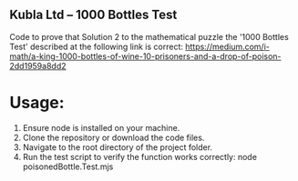 ## Kubla Ltd – 1000 Bottles Test

Code to prove that Solution 2 to the mathematical puzzle the '1000 Bottles Test' described at the following link is correct: https://medium.com/i-math/a-king-1000-bottles-of-wine-10-prisoners-and-a-drop-of-poison-2dd1959a8dd2

# Usage:
1. Ensure node is installed on your machine.
2. Clone the repository or download the code files.
3. Navigate to the root directory of the project folder.
4. Run the test script to verify the function works correctly: node poisonedBottle.Test.mjs